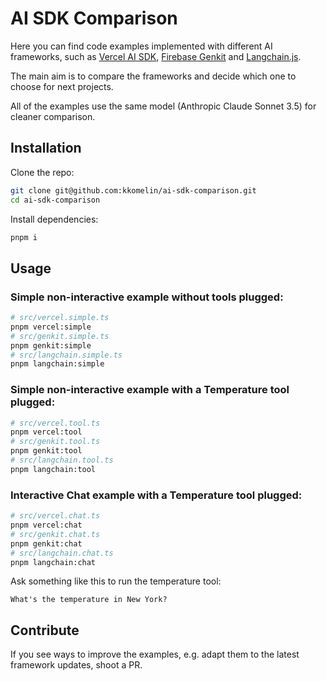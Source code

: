 # AI SDK Comparison

Here you can find code examples implemented with different AI frameworks, such as [Vercel AI SDK](https://ai-sdk.dev/), [Firebase Genkit](https://firebase.google.com/products/genkit) and [Langchain.js](https://js.langchain.com).

The main aim is to compare the frameworks and decide which one to choose for next projects.

All of the examples use the same model (Anthropic Claude Sonnet 3.5) for cleaner comparison.

## Installation

Clone the repo:

```bash
git clone git@github.com:kkomelin/ai-sdk-comparison.git
cd ai-sdk-comparison
```

Install dependencies:

```bash
pnpm i
```

## Usage

### Simple non-interactive example without tools plugged:

```bash
# src/vercel.simple.ts
pnpm vercel:simple
# src/genkit.simple.ts
pnpm genkit:simple
# src/langchain.simple.ts
pnpm langchain:simple
```

### Simple non-interactive example with a Temperature tool plugged:

```bash
# src/vercel.tool.ts
pnpm vercel:tool
# src/genkit.tool.ts
pnpm genkit:tool
# src/langchain.tool.ts
pnpm langchain:tool
```

### Interactive Chat example with a Temperature tool plugged:

```bash
# src/vercel.chat.ts
pnpm vercel:chat
# src/genkit.chat.ts
pnpm genkit:chat
# src/langchain.chat.ts
pnpm langchain:chat
```

Ask something like this to run the temperature tool:

```
What's the temperature in New York?
```

## Contribute

If you see ways to improve the examples, e.g. adapt them to the latest framework updates, shoot a PR.
